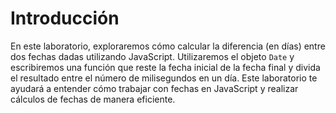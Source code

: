 # Introducción

En este laboratorio, exploraremos cómo calcular la diferencia (en días) entre dos fechas dadas utilizando JavaScript. Utilizaremos el objeto `Date` y escribiremos una función que reste la fecha inicial de la fecha final y divida el resultado entre el número de milisegundos en un día. Este laboratorio te ayudará a entender cómo trabajar con fechas en JavaScript y realizar cálculos de fechas de manera eficiente.
